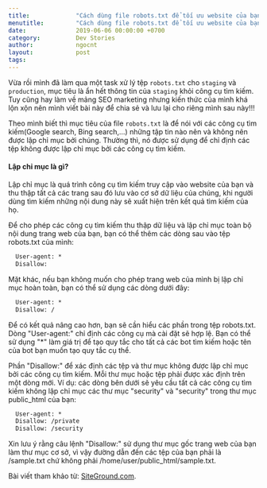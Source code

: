 ```yaml
---
title:             "Cách dùng file robots.txt để tối ưu website của bạn!"
menutitle:         "Cách dùng file robots.txt để tối ưu website của bạn!"
date:              2019-06-06 00:00:00 +0700
category:          Dev Stories
author:            ngocnt
layout:            post
tags:              
---
```

Vừa rồi mình đã làm qua một task xử lý tệp `robots.txt` cho `staging` và `production`, mục tiêu là ẩn hết thông tin của `staging` khỏi công cụ tìm kiếm. Tuy cũng hay làm về mảng SEO marketing nhưng kiến thức của mình khá lộn xộn nên mình viết bài này để chia sẻ và lưu lại cho riêng mình sau này!!!

Theo mình biết thì mục tiêu của file `robots.txt` là để nói với các công cụ tìm kiếm(Google search, Bing search,...) những tập tin nào nên và không nên được lập chỉ mục bởi chúng. Thường thì, nó được sử dụng để chỉ định các tệp không được lập chỉ mục bởi các công cụ tìm kiếm.

#### Lập chỉ mục là gì?
Lập chỉ mục là quá trình công cụ tìm kiếm truy cập vào website của bạn và thu thập tất cả các trang sau đó lưu vào cơ sở dữ liệu của chúng, khi người dùng tìm kiếm những nội dung này sẽ xuất hiện trên kết quả tìm kiếm của họ.

Để cho phép các công cụ tìm kiếm thu thập dữ liệu và lập chỉ mục toàn bộ nội dung trang web của bạn, bạn có thể thêm các dòng sau vào tệp robots.txt của mình:

```html
  User-agent: *
  Disallow:
```

Mặt khác, nếu bạn không muốn cho phép trang web của mình bị lập chỉ mục hoàn toàn, bạn có thể sử dụng các dòng dưới đây:

```html
  User-agent: *
  Disallow: /
```

Để có kết quả nâng cao hơn, bạn sẽ cần hiểu các phần trong tệp robots.txt. Dòng "User-agent:" chỉ định các công cụ mà cài đặt sẽ hợp lệ. Bạn có thể sử dụng "*" làm giá trị để tạo quy tắc cho tất cả các bot tìm kiếm hoặc tên của bot bạn muốn tạo quy tắc cụ thể.

Phần "Disallow:" để xác định các tệp và thư mục không được lập chỉ mục bởi các công cụ tìm kiếm. Mỗi thư mục hoặc tệp phải được xác định trên một dòng mới. Ví dụ: các dòng bên dưới sẽ yêu cầu tất cả các công cụ tìm kiếm không lập chỉ mục các thư mục "security" và "security" trong thư mục public_html của bạn:

```html
  User-agent: *
  Disallow: /private
  Disallow: /security
```

Xin lưu ý rằng câu lệnh "Disallow:" sử dụng thư mục gốc trang web của bạn làm thư mục cơ sở, vì vậy đường dẫn đến các tệp của bạn phải là /sample.txt chứ không phải /home/user/public_html/sample.txt.

Bài viết tham khảo từ: [SiteGround.com](https://www.siteground.com/kb/how_to_use_the_robotstxt_file/).
